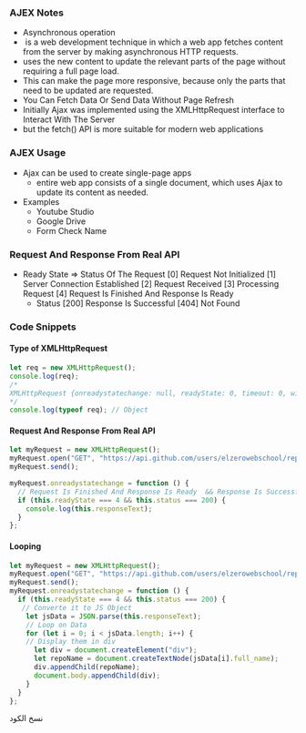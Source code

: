 ### AJEX Notes
- Asynchronous operation 
-  is a web development technique in which a web app fetches content from the server by making asynchronous HTTP requests.
- uses the new content to update the relevant parts of the page without requiring a full page load.
- This can make the page more responsive, because only the parts that need to be updated are requested.
- You Can Fetch Data Or Send Data Without Page Refresh
- Initially Ajax was implemented using the XMLHttpRequest interface to Interact With The Server
- but the fetch() API is more suitable for modern web applications
### AJEX Usage
* Ajax can be used to create single-page apps
	* entire web app consists of a single document, which uses Ajax to update its content as needed.
* Examples 
	* Youtube Studio
	* Google Drive 
	* Form Check Name
### Request And Response From Real API
- Ready State => Status Of The Request
  \[0] Request Not Initialized
  \[1] Server Connection Established
  \[2] Request Received
  \[3] Processing Request
  \[4] Request Is Finished And Response Is Ready
  - Status
  \[200] Response Is Successful
  \[404] Not Found
### Code Snippets 
#### Type of XMLHttpRequest
```js
let req = new XMLHttpRequest(); 
console.log(req);
/*
XMLHttpRequest {onreadystatechange: null, readyState: 0, timeout: 0, withCredentials: false, upload: XMLHttpRequestUpload, …}
*/
console.log(typeof req); // Object 
```
#### Request And Response From Real API
```javascript
let myRequest = new XMLHttpRequest();
myRequest.open("GET", "https://api.github.com/users/elzerowebschool/repos");
myRequest.send();

myRequest.onreadystatechange = function () {
  // Request Is Finished And Response Is Ready  && Response Is Successful
  if (this.readyState === 4 && this.status === 200) {
    console.log(this.responseText);
  }
};
```
#### Looping 
```javascript
let myRequest = new XMLHttpRequest();
myRequest.open("GET", "https://api.github.com/users/elzerowebschool/repos");
myRequest.send();
myRequest.onreadystatechange = function () {
  if (this.readyState === 4 && this.status === 200) {
   // Converte it to JS Object
    let jsData = JSON.parse(this.responseText);
    // Loop on Data 
    for (let i = 0; i < jsData.length; i++) {
    // Display them in div 
      let div = document.createElement("div");
      let repoName = document.createTextNode(jsData[i].full_name);
      div.appendChild(repoName);
      document.body.appendChild(div);
    }
  }
};
```

نسخ الكود